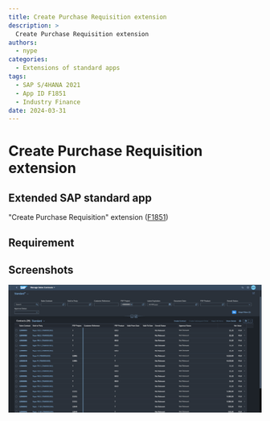 ```yaml
---
title: Create Purchase Requisition extension
description: >
  Create Purchase Requisition extension
authors:
  - nype
categories:
  - Extensions of standard apps
tags:
  - SAP S/4HANA 2021
  - App ID F1851
  - Industry Finance
date: 2024-03-31
---
```


# Create Purchase Requisition extension

## Extended SAP standard app

"Create Purchase Requisition" extension ([F1851]( https://fioriappslibrary.hana.ondemand.com/sap/fix/externalViewer/#/detail/Apps(%27F1851%27)/S23OP ))

## Requirement



<!-- more -->

## Screenshots

[![Extended SAP Fiori app F1851 ](res/F1851.png)](res/F1851.png)